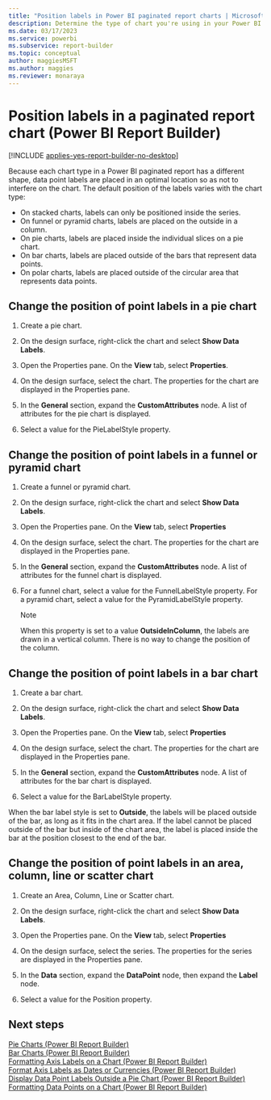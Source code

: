 ```yaml
---
title: "Position labels in Power BI paginated report charts | Microsoft Docs"
description: Determine the type of chart you're using in your Power BI paginated report to find out how to change the position of labels in that type and shape of chart.
ms.date: 03/17/2023
ms.service: powerbi
ms.subservice: report-builder
ms.topic: conceptual
author: maggiesMSFT
ms.author: maggies
ms.reviewer: monaraya
---
```

# Position labels in a paginated report chart (Power BI Report Builder)

[!INCLUDE [applies-yes-report-builder-no-desktop](../../../includes/applies-yes-report-builder-no-desktop.md)]

Because each chart type in a Power BI paginated report has a different shape, data point labels are placed in an optimal location so as not to interfere on the chart. The default position of the labels varies with the chart type:  
  
- On stacked charts, labels can only be positioned inside the series.  
- On funnel or pyramid charts, labels are placed on the outside in a column.  
- On pie charts, labels are placed inside the individual slices on a pie chart.  
- On bar charts, labels are placed outside of the bars that represent data points.  
- On polar charts, labels are placed outside of the circular area that represents data points.  

## Change the position of point labels in a pie chart  
  
1. Create a pie chart.  
  
1. On the design surface, right-click the chart and select **Show Data Labels**.  
  
1. Open the Properties pane. On the **View** tab, select **Properties**.  
  
1. On the design surface, select the chart. The properties for the chart are displayed in the Properties pane.  
  
1. In the **General** section, expand the **CustomAttributes** node. A list of attributes for the pie chart is displayed.  
  
1. Select a value for the PieLabelStyle property.  
  
## Change the position of point labels in a funnel or pyramid chart  
  
1. Create a funnel or pyramid chart.  
  
1. On the design surface, right-click the chart and select **Show Data Labels**.  
  
1. Open the Properties pane. On the **View** tab, select **Properties**  
  
1. On the design surface, select the chart. The properties for the chart are displayed in the Properties pane.  
  
1. In the **General** section, expand the **CustomAttributes** node. A list of attributes for the funnel chart is displayed.  
  
1. For a funnel chart, select a value for the FunnelLabelStyle property. For a pyramid chart, select a value for the PyramidLabelStyle property.  
  
    > [!NOTE]  
    >  When this property is set to a value **OutsideInColumn**, the labels are drawn in a vertical column. There is no way to change the position of the column.  
  
## Change the position of point labels in a bar chart  
  
1. Create a bar chart.  
  
1. On the design surface, right-click the chart and select **Show Data Labels**.  
  
1. Open the Properties pane. On the **View** tab, select **Properties**  
  
1. On the design surface, select the chart. The properties for the chart are displayed in the Properties pane.  
  
1. In the **General** section, expand the **CustomAttributes** node. A list of attributes for the bar chart is displayed.  
  
1. Select a value for the BarLabelStyle property.  
  
 When the bar label style is set to **Outside**, the labels will be placed outside of the bar, as long as it fits in the chart area. If the label cannot be placed outside of the bar but inside of the chart area, the label is placed inside the bar at the position closest to the end of the bar.  
  
## Change the position of point labels in an area, column, line or scatter chart  
  
1. Create an Area, Column, Line or Scatter chart.  
  
1. On the design surface, right-click the chart and select **Show Data Labels**.  
  
1. Open the Properties pane. On the **View** tab, select **Properties**  
  
1. On the design surface, select the series. The properties for the series are displayed in the Properties pane.  
  
1. In the **Data** section, expand the **DataPoint** node, then expand the **Label** node.  
  
1. Select a value for the Position property.  
  
## Next steps  
 [Pie Charts &#40;Power BI Report Builder&#41;](/sql/reporting-services/report-design/pie-charts-report-builder-and-ssrs)   
 [Bar Charts &#40;Power BI Report Builder&#41;](/sql/reporting-services/report-design/bar-charts-report-builder-and-ssrs)   
 [Formatting Axis Labels on a Chart &#40;Power BI Report Builder&#41;](format-axis-labels-chart-report-builder.md)   
 [Format Axis Labels as Dates or Currencies &#40;Power BI Report Builder&#41;](/sql/reporting-services/report-design/format-axis-labels-as-dates-or-currencies-report-builder-and-ssrs)   
 [Display Data Point Labels Outside a Pie Chart &#40;Power BI Report Builder&#41;](display-data-point-labels-outside-pie-chart-report-builder.md)   
 [Formatting Data Points on a Chart &#40;Power BI Report Builder&#41;](/sql/reporting-services/report-design/formatting-data-points-on-a-chart-report-builder-and-ssrs)  
  
  
